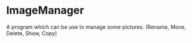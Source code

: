 ImageManager
============

A program which can be use to manage some pictures. (Rename, Move, Delete, Show, Copy)

